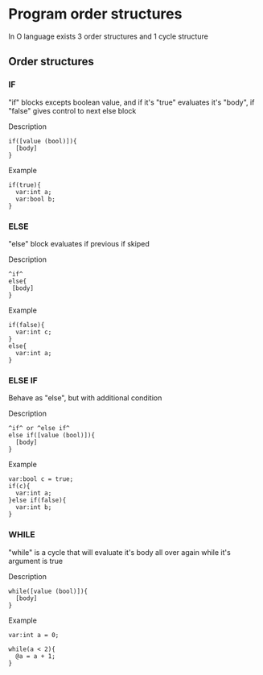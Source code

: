 # Program order structures

In O language exists 3 order structures and 1 cycle structure

## Order structures

### IF
"if" blocks excepts boolean value, and if it's "true" evaluates it's "body", if "false" gives control to next else block

Description
```
if([value (bool)]){
  [body]
}
```
Example
```
if(true){
  var:int a;
  var:bool b;
}
```
### ELSE
"else" block evaluates if previous if skiped

Description
```
^if^
else{
 [body]
}
```
Example
```
if(false){
  var:int c;
}
else{
  var:int a;
}
```

### ELSE IF
Behave as "else", but with additional condition

Description
```
^if^ or ^else if^
else if([value (bool)]){
  [body]
}
```
Example
```
var:bool c = true;
if(c){
  var:int a;
}else if(false){
  var:int b;
}
```
### WHILE

"while" is a cycle that will evaluate it's body all over again while it's argument is true

Description
```
while([value (bool)]){
  [body]
}
```
Example
```
var:int a = 0;

while(a < 2){
  @a = a + 1;
}
```


